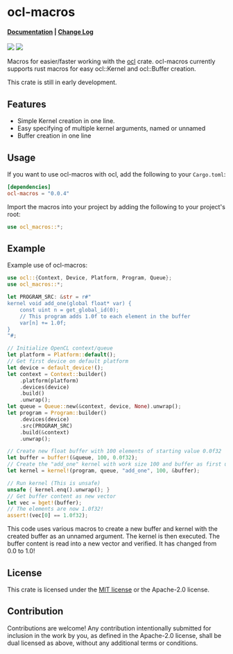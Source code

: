 # ocl-macros

#### [Documentation](https://docs.rs/ocl-macros) | [Change Log](https://github.com/pipinspace/ocl-macros/blob/master/RELEASES.md)

[![](https://img.shields.io/crates/v/ocl-macros.svg)](https://crates.io/crates/ocl-macros) [![](https://docs.rs/ocl-macros/badge.svg)](https://docs.rs/ocl-macros)

Macros for easier/faster working with the [ocl](https://github.com/cogciprocate/ocl) crate. ocl-macros currently supports rust macros for easy ocl::Kernel and ocl::Buffer creation. 

This crate is still in early development.

## Features

- Simple Kernel creation in one line.
- Easy specifying of multiple kernel arguments, named or unnamed
- Buffer creation in one line

## Usage

If you want to use ocl-macros with ocl, add the following to your `Cargo.toml`:

```toml
[dependencies]
ocl-macros = "0.0.4"
```
Import the macros into your project by adding the following to your project's root:
```rust
use ocl_macros::*;
```

## Example

Example use of ocl-macros:
```rust
use ocl::{Context, Device, Platform, Program, Queue};
use ocl_macros::*;

let PROGRAM_SRC: &str = r#"
kernel void add_one(global float* var) {
    const uint n = get_global_id(0);
    // This program adds 1.0f to each element in the buffer
    var[n] += 1.0f;
}
"#;

// Initialize OpenCL context/queue
let platform = Platform::default();
// Get first device on default platform
let device = default_device!();
let context = Context::builder()
    .platform(platform)
    .devices(device)
    .build()
    .unwrap();
let queue = Queue::new(&context, device, None).unwrap();
let program = Program::builder()
    .devices(device)
    .src(PROGRAM_SRC)
    .build(&context)
    .unwrap();

// Create new float buffer with 100 elements of starting value 0.0f32
let buffer = buffer!(&queue, 100, 0.0f32);
// Create the "add_one" kernel with work size 100 and buffer as first unnamed argument
let kernel = kernel!(program, queue, "add_one", 100, &buffer);

// Run kernel (This is unsafe)
unsafe { kernel.enq().unwrap(); }
// Get buffer content as new vector
let vec = bget!(buffer);
// The elements are now 1.0f32!
assert!(vec[0] == 1.0f32);
```
This code uses various macros to create a new buffer and kernel with the created buffer as an unnamed argument.
The kernel is then executed. The buffer content is read into a new vector and verified. It has changed from 0.0 to 1.0!

## License

This crate is licensed under the [MIT license](LICENSE) or the Apache-2.0 license.

## Contribution

Contributions are welcome! Any contribution intentionally submitted for inclusion in the work by you, as defined in the Apache-2.0 license, shall be dual licensed as above, without any additional terms or conditions.